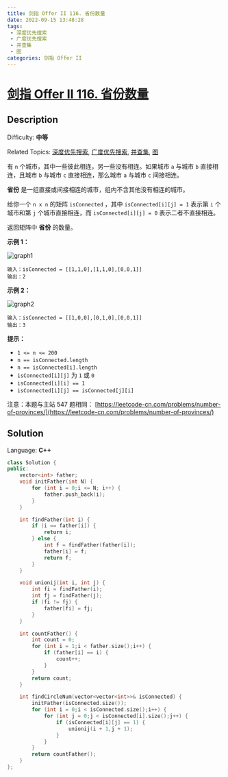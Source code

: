 ```yaml
---
title: 剑指 Offer II 116. 省份数量
date: 2022-09-15 13:48:28
tags: 
 - 深度优先搜索
 - 广度优先搜索
 - 并查集
 - 图
categories: 剑指 Offer II
---
```


# [剑指 Offer II 116\. 省份数量](https://leetcode.cn/problems/bLyHh0/)

## Description

Difficulty: **中等**  

Related Topics: [深度优先搜索](https://leetcode.cn/tag/depth-first-search/), [广度优先搜索](https://leetcode.cn/tag/breadth-first-search/), [并查集](https://leetcode.cn/tag/union-find/), [图](https://leetcode.cn/tag/graph/)


有 `n` 个城市，其中一些彼此相连，另一些没有相连。如果城市 `a` 与城市 `b` 直接相连，且城市 `b` 与城市 `c` 直接相连，那么城市 `a` 与城市 `c` 间接相连。

**省份** 是一组直接或间接相连的城市，组内不含其他没有相连的城市。

给你一个 `n x n` 的矩阵 `isConnected` ，其中 `isConnected[i][j] = 1` 表示第 `i` 个城市和第 `j` 个城市直接相连，而 `isConnected[i][j] = 0` 表示二者不直接相连。

返回矩阵中 **省份** 的数量。

**示例 1：**

![graph1](https://cdn.staticaly.com/gh/Poseidon-HL/image-hosting@master/20220915/graph1.4bu3ninjlfw0.webp)

```
输入：isConnected = [[1,1,0],[1,1,0],[0,0,1]]
输出：2
```

**示例 2：**

![graph2](https://cdn.staticaly.com/gh/Poseidon-HL/image-hosting@master/20220915/graph2.3wpzm942io40.webp)

```
输入：isConnected = [[1,0,0],[0,1,0],[0,0,1]]
输出：3
```

**提示：**

*   `1 <= n <= 200`
*   `n == isConnected.length`
*   `n == isConnected[i].length`
*   `isConnected[i][j]` 为 `1` 或 `0`
*   `isConnected[i][i] == 1`
*   `isConnected[i][j] == isConnected[j][i]`


注意：本题与主站 547 题相同： [https://leetcode-cn.com/problems/number-of-provinces/](https://leetcode-cn.com/problems/number-of-provinces/)


## Solution

Language: **C++**

```c++
class Solution {
public:
    vector<int> father;
    void initFather(int N) {
        for (int i = 0;i <= N; i++) {
            father.push_back(i);
        }
    }

    int findFather(int i) {
        if (i == father[i]) {
            return i;
        } else {
            int f = findFather(father[i]);
            father[i] = f;
            return f;
        }
    }

    void unionij(int i, int j) {
        int fi = findFather(i);
        int fj = findFather(j);
        if (fi != fj) {
            father[fi] = fj;
        }
    }

    int countFather() {
        int count = 0;
        for (int i = 1;i < father.size();i++) {
            if (father[i] == i) {
                count++;
            }
        }
        return count;
    }

    int findCircleNum(vector<vector<int>>& isConnected) {
        initFather(isConnected.size());
        for (int i = 0;i < isConnected.size();i++) {
            for (int j = 0;j < isConnected[i].size();j++) {
                if (isConnected[i][j] == 1) {
                    unionij(i + 1,j + 1);
                }
            }
        }
        return countFather();
    }
};
```